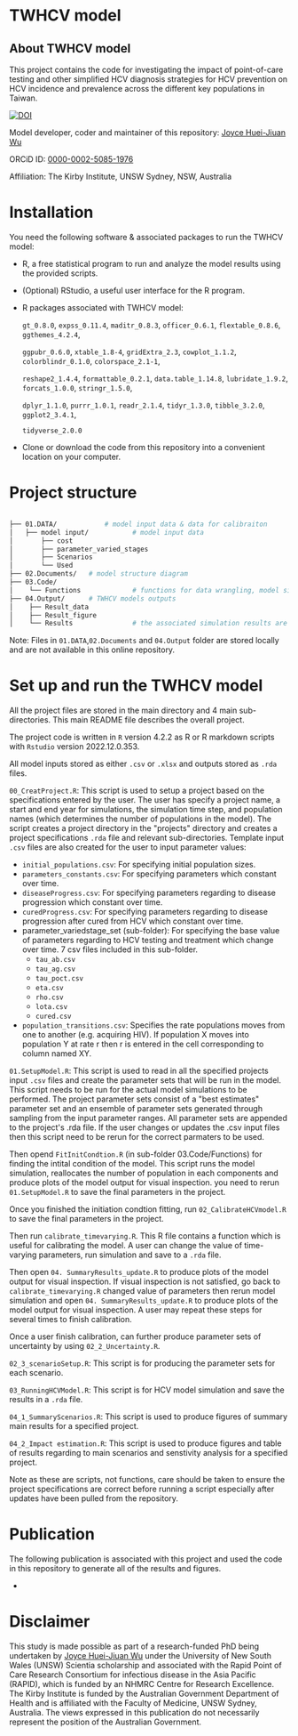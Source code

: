 # TWHCV model 
## About TWHCV model
This project contains the code for investigating the impact of point-of-care testing and other simplified HCV diagnosis strategies for HCV prevention on HCV incidence and prevalence across the different key populations in Taiwan. 

[![DOI](https://zenodo.org/badge/R_kgDOJIg29A.svg)](https://zenodo.org/badge/latestdoi/R_kgDOJIg29A)

Model developer, coder and maintainer of this repository: [Joyce Huei-Jiuan Wu](https://github.com/ninowwss)

ORCiD ID: [0000-0002-5085-1976](https://orcid.org/my-orcid?orcid=0000-0002-5085-1976)


Affiliation: The Kirby Institute, UNSW Sydney, NSW, Australia


# Installation
You need the following software & associated packages to run the TWHCV model:

* R, a free statistical program to run and analyze the model results using the provided scripts.
* (Optional) RStudio, a useful user interface for the R program.
* R packages associated with TWHCV model: 

    `gt_0.8.0`, `expss_0.11.4`, `maditr_0.8.3`, `officer_0.6.1`, `flextable_0.8.6`, `ggthemes_4.2.4`,
 
    `ggpubr_0.6.0`, `xtable_1.8-4`, `gridExtra_2.3`, `cowplot_1.1.2`, `colorblindr_0.1.0`, `colorspace_2.1-1`, 
 
    `reshape2_1.4.4`, `formattable_0.2.1`, `data.table_1.14.8`, `lubridate_1.9.2`, `forcats_1.0.0`, `stringr_1.5.0`,    
 
    `dplyr_1.1.0`, `purrr_1.0.1`, `readr_2.1.4`, `tidyr_1.3.0`, `tibble_3.2.0`, `ggplot2_3.4.1`,  
 
    `tidyverse_2.0.0`  
    
* Clone or download the code from this repository into a convenient location on your computer. 

# Project structure 
```bash

├── 01.DATA/            # model input data & data for calibraiton  
│   ├── model input/           # model input data
│       ├── cost
│       ├── parameter_varied_stages
│       ├── Scenarios           
│       └── Used 
├── 02.Documents/	# model structure diagram 
├── 03.Code/
│    └── Functions             # functions for data wrangling, model simulation and results generation(plots) 
├── 04.Output/		# TWHCV models outputs
│    ├── Result_data   
│    ├── Result_figure
│    └── Results               # the associated simulation results are stored as .rda files in this subfolder


```
Note: Files in `01.DATA`,`02.Documents` and `04.Output` folder are stored locally and are not available in this online repository.

# Set up and run the TWHCV model
All the project files are stored in the main directory and 4 main sub-directories. This main README file describes the overall project. 

The project code is written in `R` version 4.2.2 as R or R markdown scripts with `Rstudio` version 2022.12.0.353. 


All model inputs stored as either `.csv` or `.xlsx` and outputs stored as `.rda` files.



`00_CreatProject.R`: This script is used to setup a project based on the specifications entered by the user. 
The user has specify a project name, a start and end year for simulations, the simulation time step, and population names (which determines the number of populations in the model). 
The script creates a project directory in the "projects" directory and creates a project specifications `.rda` file and relevant sub-directories. 
Template input `.csv` files are also created for the user to input parameter values:
 * `initial_populations.csv`: For specifying initial population sizes.
 * `parameters_constants.csv`: For specifying parameters which constant over time.
 * `diseaseProgress.csv`: For specifying parameters regarding to disease progression which constant over time.
 * `curedProgress.csv`: For specifying parameters regarding to disease progression after cured from HCV which constant over time.
 * parameter_variedstage_set (sub-folder): For specifying the base value of parameters regarding to HCV testing and treatment which change over time.
    7 csv files included in this sub-folder. 
      *    `tau_ab.csv`
      *    `tau_ag.csv`
      *    `tau_poct.csv`
      *    `eta.csv`
      *    `rho.csv`
      *    `lota.csv`
      *    `cured.csv`
 * `population_transitions.csv`: Specifies the rate populations moves from one to another (e.g. acquiring HIV). 
    If population X moves into population Y at rate r then r is entered in the cell corresponding to column named XY.


`01.SetupModel.R`: This script is used to read in all the specified projects input `.csv` files and create the parameter sets that will be run in the model. 
  This script needs to be run for the actual model simulations to be performed. 
  The project parameter sets consist of a "best estimates" parameter set and an ensemble of parameter sets generated through sampling from the input parameter ranges. 
  All parameter sets are appended to the project's .rda file. 
  If the user changes or updates the .csv input files then this script need to be rerun for the correct parmaters to be used.
  
Then opend `FitInitCondtion.R` (in sub-folder 03.Code/Functions) for finding the intital condition of the model. 
  This script runs the model simulation, reallocates the number of population in each components and produce plots of the model output for visual inspection. 
 you need to rerun `01.SetupModel.R` to save the final parameters in the project.

Once you finished the initiation condtion fitting, run `02_CalibrateHCVmodel.R` to save the final parameters in the project. 

Then run `calibrate_timevarying.R`. This R file contains a function which is useful for calibrating the model. 
A user can change the value of time-varying parameters, run simulation and save to a `.rda` file. 


Then open `04. SummaryResults_update.R` to produce plots of the model output for visual inspection. 
If visual inspection is not satisfied, go back to `calibrate_timevarying.R` changed value of parameters then rerun model simulation and 
open `04. SummaryResults_update.R` to produce plots of the model output for visual inspection. A user may repeat these steps for several times to finish calibration.

Once a user finish calibration, can further produce parameter sets of uncertainty by using `02_2_Uncertainty.R`.  

`02_3_scenarioSetup.R`: This script is for producing the parameter sets for each scenario. 
 

`03_RunningHCVModel.R`: This script is for HCV model simulation and save the results in a `.rda` file. 

`04_1_SummaryScenarios.R`: This script is used to produce figures of summary main results for a specified project.

`04_2_Impact estimation.R`: This script is used to produce figures and table of results regarding to main scenarios and senstivity analysis for a specified project.

Note as these are scripts, not functions, care should be taken to ensure the project specifications are correct before running a script especially after updates have been pulled from the repository.






# Publication 
The following publication is associated with this project and used the code in this repository to generate all of the results and figures.

* 



# Disclaimer
This study is made possible as part of a research-funded PhD being undertaken by [Joyce Huei-Jiuan Wu](https://github.com/ninowwss) under the University of New South Wales (UNSW) Scientia scholarship and associated with the Rapid Point of Care Research Consortium for infectious disease in the Asia Pacific (RAPID), which is funded by an NHMRC Centre for Research Excellence.
The Kirby Institute is funded by the Australian Government Department of Health and is affiliated with the Faculty of Medicine, UNSW Sydney, Australia. 
The views expressed in this publication do not necessarily represent the position of the Australian Government.

